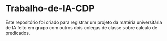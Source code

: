 # Trabalho-de-IA-CDP
Este repositório foi criado para registrar um projeto da matéria universitária de IA feito em grupo com outros dois colegas de classe sobre calculo de predicados.
